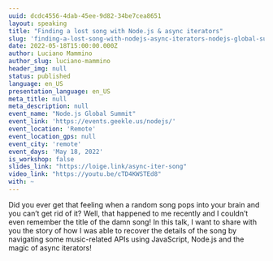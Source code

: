 ```yaml
---
uuid: dcdc4556-4dab-45ee-9d82-34be7cea8651
layout: speaking
title: "Finding a lost song with Node.js & async iterators"
slug: 'finding-a-lost-song-with-nodejs-async-iterators-nodejs-global-summit'
date: 2022-05-18T15:00:00.000Z
author: Luciano Mammino
author_slug: luciano-mammino
header_img: null
status: published
language: en_US
presentation_language: en_US
meta_title: null
meta_description: null
event_name: "Node.js Global Summit"
event_link: 'https://events.geekle.us/nodejs/'
event_location: 'Remote'
event_location_gps: null
event_city: 'remote'
event_days: 'May 18, 2022'
is_workshop: false
slides_link: "https://loige.link/async-iter-song"
video_link: "https://youtu.be/cTD4KWSTEd8"
with: ~
---
```


Did you ever get that feeling when a random song pops into your brain and you can’t get rid of it? Well, that happened to me recently and I couldn’t even remember the title of the damn song! In this talk, I want to share with you the story of how I was able to recover the details of the song by navigating some music-related APIs using JavaScript, Node.js and the magic of async iterators!
